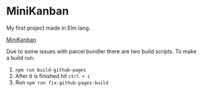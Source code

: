 # MiniKanban

My first project made in Elm lang.

[MiniKanban](https://burzomir.github.io/MiniKanban/)

Due to some issues with parcel bundler there are two build scripts. To make a build run:

1. `npm run build-github-pages`
2. After it is finished hit `ctrl + c`
3. Run `npm run fix-github-pages-build`


